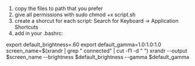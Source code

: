 1) copy the files to path that you prefer
2) give all permissions with sudo chmod +x script.sh
3) create a shorcut for each script: Search for Keyboard -> Application Shortcuts
4) add in your .bashrc:

export default_brightness=.60
export default_gamma=1.0:1.0:1.0
screen_name=$(xrandr | grep " connected" | cut -f1 -d " ")
xrandr --output $screen_name --brightness $default_brightness --gamma $default_gamma
